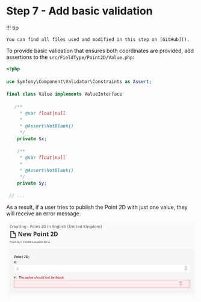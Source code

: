 # Step 7 - Add basic validation

!!! tip

    You can find all files used and modified in this step on [GitHub]().

To provide basic validation that ensures both coordinates are provided, add assertions to the `src/FieldType/Point2D/Value.php`:

```php
<?php

use Symfony\Component\Validator\Constraints as Assert;

final class Value implements ValueInterface

   /**
     * @var float|null
     *
     * @Assert\NotBlank()
     */
    private $x;
     
    /**
     * @var float|null
     *
     * @Assert\NotBlank()
     */
    private $y;
    
 // ...   
```

As a result, if a user tries to publish the Point 2D with just one value, they will receive an error message.

![Point 2D validation](img/point2d_validation.png)
